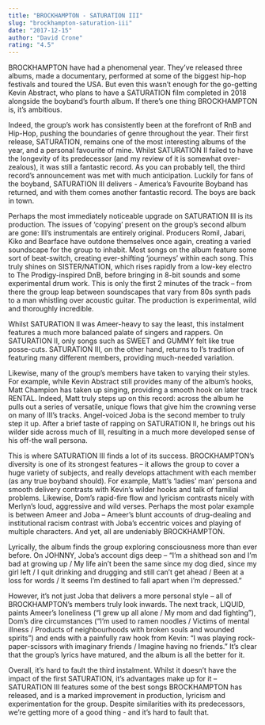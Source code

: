 ```yaml
---
title: "BROCKHAMPTON - SATURATION III"
slug: "brockhampton-saturation-iii"
date: "2017-12-15"
author: "David Crone"
rating: "4.5"
---
```


BROCKHAMPTON have had a phenomenal year. They’ve released three albums, made a documentary, performed at some of the biggest hip-hop festivals and toured the USA. But even this wasn’t enough for the go-getting Kevin Abstract, who plans to have a SATURATION film completed in 2018 alongside the boyband’s fourth album. If there’s one thing BROCKHAMPTON is, it’s ambitious.

Indeed, the group’s work has consistently been at the forefront of RnB and Hip-Hop, pushing the boundaries of genre throughout the year. Their first release, SATURATION, remains one of the most interesting albums of the year, and a personal favourite of mine. Whilst SATURATION II failed to have the longevity of its predecessor (and my review of it is somewhat over-zealous), it was still a fantastic record. As you can probably tell, the third record’s announcement was met with much anticipation. Luckily for fans of the boyband, SATURATION III delivers - America’s Favourite Boyband has returned, and with them comes another fantastic record. The boys are back in town.

Perhaps the most immediately noticeable upgrade on SATURATION III is its production. The issues of ‘copying’ present on the group’s second album are gone: III’s instrumentals are entirely original. Producers Romil, Jabari, Kiko and Bearface have outdone themselves once again, creating a varied soundscape for the group to inhabit. Most songs on the album feature some sort of beat-switch, creating ever-shifting ‘journeys’ within each song. This truly shines on SISTER/NATION, which rises rapidly from a low-key electro to The Prodigy-inspired DnB, before bringing in 8-bit sounds and some experimental drum work. This is only the first 2 minutes of the track – from there the group leap between soundscapes that vary from 80s synth pads to a man whistling over acoustic guitar. The production is experimental, wild and thoroughly incredible.

Whilst SATURATION II was Ameer-heavy to say the least, this instalment features a much more balanced palate of singers and rappers. On SATURATION II, only songs such as SWEET and GUMMY felt like true posse-cuts. SATURATION III, on the other hand, returns to I’s tradition of featuring many different members, providing much-needed variation.

Likewise, many of the group’s members have taken to varying their styles. For example, while Kevin Abstract still provides many of the album’s hooks, Matt Champion has taken up singing, providing a smooth hook on later track RENTAL. Indeed, Matt truly steps up on this record: across the album he pulls out a series of versatile, unique flows that give him the crowning verse on many of III’s tracks. Angel-voiced Joba is the second member to truly step it up. After a brief taste of rapping on SATURATION II, he brings out his wilder side across much of III, resulting in a much more developed sense of his off-the wall persona.

This is where SATURATION III finds a lot of its success. BROCKHAMPTON’s diversity is one of its strongest features – it allows the group to cover a huge variety of subjects, and really develops attachment with each member (as any true boyband should). For example, Matt’s ‘ladies’ man’ persona and smooth delivery contrasts with Kevin’s wilder hooks and talk of familial problems. Likewise, Dom’s rapid-fire flow and lyricism contrasts nicely with Merlyn’s loud, aggressive and wild verses. Perhaps the most polar example is between Ameer and Joba – Ameer’s blunt accounts of drug-dealing and institutional racism contrast with Joba’s eccentric voices and playing of multiple characters. And yet, all are undeniably BROCKHAMPTON.

Lyrically, the album finds the group exploring consciousness more than ever before. On JOHNNY, Joba’s account digs deep – “I’m a shithead son and I’m bad at growing up / My life ain’t been the same since my dog died, since my girl left / I quit drinking and drugging and still can’t get ahead / Been at a loss for words / It seems I’m destined to fall apart when I’m depressed.”

However, it’s not just Joba that delivers a more personal style – all of BROCKHAMPTON’s members truly look inwards. The next track, LIQUID, paints Ameer’s loneliness (“I grew up all alone / My mom and dad fighting”), Dom’s dire circumstances (“I’m used to ramen noodles / Victims of mental illness / Products of neighbourhoods with broken souls and wounded spirits”) and ends with a painfully raw hook from Kevin: “I was playing rock-paper-scissors with imaginary friends / Imagine having no friends.” It’s clear that the group’s lyrics have matured, and the album is all the better for it.

Overall, it’s hard to fault the third instalment. Whilst it doesn’t have the impact of the first SATURATION, it’s advantages make up for it – SATURATION III features some of the best songs BROCKHAMPTON has released, and is a marked improvement in production, lyricism and experimentation for the group. Despite similarities with its predecessors, we’re getting more of a good thing - and it’s hard to fault that.
